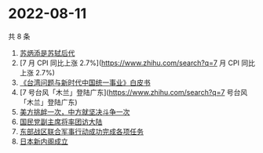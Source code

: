 # 2022-08-11

共 8 条

<!-- BEGIN -->
<!-- 最后更新时间 Thu Aug 11 2022 01:14:07 GMT+0800 (China Standard Time) -->

1. [苏炳添是苏轼后代](https://www.zhihu.com/search?q=苏炳添是苏轼后代)
1. [7 月 CPI 同比上涨 2.7%](https://www.zhihu.com/search?q=7 月 CPI 同比上涨 2.7%)
1. [《台湾问题与新时代中国统一事业》白皮书](https://www.zhihu.com/search?q=《台湾问题与新时代中国统一事业》白皮书)
1. [7 号台风「木兰」登陆广东](https://www.zhihu.com/search?q=7 号台风「木兰」登陆广东)
1. [美方挑衅一次，中方就坚决斗争一次](https://www.zhihu.com/search?q=美方挑衅一次，中方就坚决斗争一次)
1. [国民党副主席将率团访大陆](https://www.zhihu.com/search?q=国民党副主席将率团访大陆)
1. [东部战区联合军事行动成功完成各项任务](https://www.zhihu.com/search?q=东部战区联合军事行动成功完成各项任务)
1. [日本新内阁成立](https://www.zhihu.com/search?q=日本新内阁成立)

<!-- END -->
